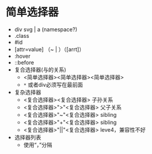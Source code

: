 # 简单选择器
  * div svg | a (namespace?)
  * .class
  * #id
  * [attr=value] （~ | ）（[arrt]）
  * :hover
  * ::before
* 复合选择器(与的关系)
  * <简单选择器><简单选择器><简单选择器>
  * `*` 或者div必须写在最前面
* 复杂选择器
  * <复合选择器><sp><复合选择器>   子孙关系
  * <复合选择器>">"<复合选择器>       父子关系
  * <复合选择器>"~"<复合选择器>       sibling
  * <复合选择器>"+"<复合选择器>       sibling
  * <复合选择器>"||"<复合选择器>       leve4，兼容性不好
* 选择器列表
  * 使用“，”分隔
